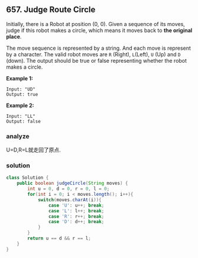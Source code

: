 ## 657. Judge Route Circle

Initially, there is a Robot at position (0, 0). Given a sequence of its moves, judge if this robot makes a circle, which means it moves back to **the original place**.

The move sequence is represented by a string. And each move is represent by a character. The valid robot moves are `R` (Right), `L`(Left), `U` (Up) and `D` (down). The output should be true or false representing whether the robot makes a circle.

**Example 1:**

```
Input: "UD"
Output: true

```

**Example 2:**

```
Input: "LL"
Output: false

```

### analyze

U=D,R=L就走回了原点.

### solution

```java
class Solution {
    public boolean judgeCircle(String moves) {
        int u = 0, d = 0, r = 0, l = 0;
        for(int i = 0; i < moves.length(); i++){
            switch(moves.charAt(i)){
                case 'U': u++; break;
                case 'L': l++; break;
                case 'R': r++; break;
                case 'D': d++; break;
            }
        }
        return u == d && r == l;
    }
}
```

